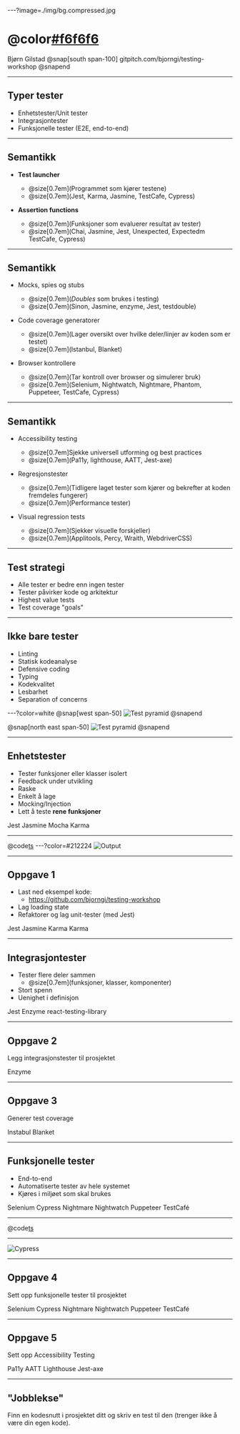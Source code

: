 ---?image=./img/bg.compressed.jpg
# @color[#f6f6f6](Testing)

Bjørn Gilstad
@snap[south span-100]
gitpitch.com/bjorngi/testing-workshop
@snapend


---
## Typer tester
* Enhetstester/Unit tester
* Integrasjontester
* Funksjonelle tester (E2E, end-to-end)


---
## Semantikk
* **Test launcher**
  * @size[0.7em](Programmet som kjører testene)
  * @size[0.7em](Jest, Karma, Jasmine, TestCafe, Cypress)

* **Assertion functions**
  * @size[0.7em](Funksjoner som evaluerer resultat av tester)
  * @size[0.7em](Chai, Jasmine, Jest, Unexpected, Expectedm TestCafe, Cypress)

---
## Semantikk
* Mocks, spies og stubs
  * @size[0.7em](*Doubles* som brukes i testing)
  * @size[0.7em](Sinon, Jasmine, enzyme, Jest, testdouble)
 
* Code coverage generatorer
  * @size[0.7em](Lager oversikt over hvilke deler/linjer av koden som er testet)
  * @size[0.7em](Istanbul, Blanket)

* Browser kontrollere

  * @size[0.7em](Tar kontroll over browser og simulerer bruk)
  * @size[0.7em](Selenium, Nightwatch, Nightmare, Phantom, Puppeteer, TestCafe, Cypress)

---
## Semantikk

* Accessibility testing
  * @size[0.7em]Sjekke universell utforming og best practices
  * @size[0.7em](Pa11y, lighthouse, AATT, Jest-axe)

* Regresjonstester
  * @size[0.7em](Tidligere laget tester som kjører og bekrefter at koden fremdeles fungerer)
  * @size[0.7em](Performance tester)

* Visual regression tests
  * @size[0.7em](Sjekker visuelle forskjeller)
  * @size[0.7em](Applitools, Percy, Wraith, WebdriverCSS)


---
## Test strategi
* Alle tester er bedre enn ingen tester
* Tester påvirker kode og arkitektur
* Highest value tests
* Test coverage "goals"

---
## Ikke bare tester
* Linting
* Statisk kodeanalyse
* Defensive coding
* Typing
* Kodekvalitet
* Lesbarhet
* Separation of concerns

---?color=white
@snap[west span-50]
![Test pyramid](./img/testing-pyramid.png)
@snapend

@snap[north east span-50]
![Test pyramid](./img/test-diamond.png)
@snapend

---
## Enhetstester
* Tester funksjoner eller klasser isolert
* Feedback under utvikling
* Raske
* Enkelt å lage
* Mocking/Injection
* Lett å teste **rene funksjoner**

<div class='test-types'>
  <span class='test-type unit'>Jest</span>
  <span class='test-type unit'>Jasmine</span>
  <span class='test-type unit'>Mocha</span>
  <span class='test-type unit'>Karma</span>
</div>

---
@code[ts](snippts/src/tests/jest.test.js)
---?color=#212224
![Output](./img/jest-out.png)

---
## Oppgave 1
* Last ned eksempel kode:
  * https://github.com/bjorngi/testing-workshop
* Lag loading state
* Refaktorer og lag unit-tester (med Jest)


<div class='test-types'>
  <span class='test-type unit'>Jest</span>
  <span class='test-type unit'>Jasmine</span>
  <span class='test-type unit'>Karma</span>
  <span class='test-type unit'>Karma</span>
</div>

---
## Integrasjontester
* Tester flere deler sammen
  * @size[0.7em](funksjoner, klasser, komponenter)
* Stort spenn
* Uenighet i definisjon


<div class='test-types'>
  <span class='test-type unit'>Jest</span>
  <span class='test-type unit'>Enzyme</span>
  <span class='test-type unit'>react-testing-library</span>
</div>

---
## Oppgave 2
Legg integrasjonstester til prosjektet

<span class='test-type e2e'>Enzyme</span>

---
## Oppgave 3
Generer test coverage

<span class='test-type integration'>Instabul</span>
<span class='test-type integration'>Blanket</span>

---
## Funksjonelle tester
* End-to-end
* Automatiserte tester av hele systemet
* Kjøres i miljøet som skal brukes

<div class='test-types'>
  <span class='test-type unit'>Selenium</span>
  <span class='test-type unit'>Cypress</span>
  <span class='test-type unit'>Nightmare</span>
  <span class='test-type unit'>Nightwatch</span>
  <span class='test-type unit'>Puppeteer</span>
  <span class='test-type unit'>TestCafé</span>
</div>

---
@code[ts](./examples/cypress.js)

---
![Cypress](./img/cypress.png)

---

## Oppgave 4
Sett opp funksjonelle tester til prosjektet

<div class='test-types'>
  <span class='test-type unit'>Selenium</span>
  <span class='test-type unit'>Cypress</span>
  <span class='test-type unit'>Nightmare</span>
  <span class='test-type unit'>Nightwatch</span>
  <span class='test-type unit'>Puppeteer</span>
  <span class='test-type unit'>TestCafé</span>
</div>

---
## Oppgave 5
Sett opp Accessibility Testing

<div class='test-types'>
  <span class='test-type e2e'>Pa11y</span>
  <span class='test-type e2e'>AATT</span>
  <span class='test-type e2e'>Lighthouse</span>
  <span class='test-type e2e'>Jest-axe</span>
</div>

---
## "Jobblekse"
Finn en kodesnutt i prosjektet ditt og skriv en test til den (trenger ikke å være din egen kode).
